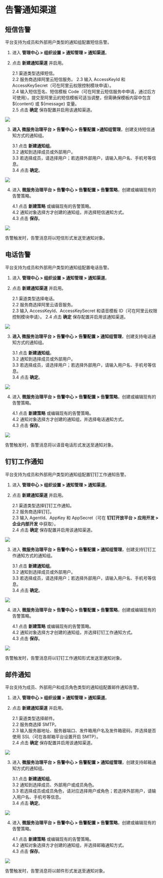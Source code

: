 # 告警通知渠道

## 短信告警

平台支持为成员和外部用户类型的通知组配置短信告警。 

1. 进入 **管理中心 > 组织设置 > 通知管理 > 通知渠道**。

2. 点击 **新建通知渠道** 并启用。 
  
    2.1 渠道类型选择短信。  
    2.2 服务商选择阿里云短信服务。 
    2.3 输入 AccessKeyId 和 AccessKeySecret（可在阿里云权限控制模块申请）。  
    2.4 输入短信签名、短信模板 Code（可在阿里云短信服务中申请，通过后方可使用）。提交至阿里云的短信模板可适当调整，但需确保模板内容中包含 ${content} 或 ${message} 变量。  
    2.5 点击 **确定** 保存配置并启用该通知渠道。  

![](http://terminus-paas.oss-cn-hangzhou.aliyuncs.com/paas-doc/2022/02/23/0bd4594a-3cf4-47db-b2e7-86f119eb24e4.png)  

3. **进入 微服务治理平台 > 告警中心 > 告警配置 >通知组管理**，创建支持短信通知方式的通知组。
  
    3.1 点击 **新建通知组**。  
    3.2 通知到选择成员或外部用户。   
    3.3 若选择成员，请选择用户；若选择外部用户，请输入用户名、手机号等信息。  
    3.4 点击 **确定**。  

![](http://terminus-paas.oss-cn-hangzhou.aliyuncs.com/paas-doc/2022/02/23/fbb5e6fc-99b1-4c4a-9d6c-cef57bb7e97b.png)  

4. 进入 **微服务治理平台 > 告警中心 > 告警配置 > 告警策略**，创建或编辑现有的告警策略。 
  
    4.1 点击 **新建策略** 或编辑现有的告警策略。  
    4.2 通知对象选择方才创建的通知组，并选择短信通知方式。   
    4.3 点击 **保存**。  

![](http://terminus-paas.oss-cn-hangzhou.aliyuncs.com/paas-doc/2022/02/23/745cb689-37d8-4433-b9e7-bcd0e7fd3f59.png)  

告警触发时，告警消息将以短信形式发送至通知对象。  

## 电话告警

平台支持为成员和外部用户类型的通知组配置电话告警。

1. 进入 **管理中心 > 组织设置 > 通知管理 > 通知渠道**。

2. 点击 **新建通知渠道** 并启用。 
  
    2.1 渠道类型选择电话。  
    2.2 服务商选择阿里云语音服务。   
    2.3 输入 AccessKeyId、AccessKeySecret 和语音模板 ID（可在阿里云权限控制模块申请）。 
    2.4 点击 **确定** 保存配置并启用该通知渠道。  

![](http://terminus-paas.oss-cn-hangzhou.aliyuncs.com/paas-doc/2022/02/23/9b9b940e-a15c-4222-ba39-2c5da0caa842.png)  

3. **进入 微服务治理平台 > 告警中心 > 告警配置 > 通知组管理**，创建支持电话通知方式的通知组。
  
    3.1 点击 **新建通知组**。  
    3.2 通知到选择成员或外部用户。   
    3.3 若选择成员，请选择用户；若选择外部用户，请输入用户名、手机号等信息。  
    3.4 点击 **确定**。  

![](http://terminus-paas.oss-cn-hangzhou.aliyuncs.com/paas-doc/2022/02/23/fbb5e6fc-99b1-4c4a-9d6c-cef57bb7e97b.png)  

4. 进入 **微服务治理平台 > 告警中心 > 告警配置 > 告警策略**，创建或编辑现有的告警策略。 
  
    4.1 点击 **新建策略** 或编辑现有的告警策略。  
    4.2 通知对象选择方才创建的通知组，并选择电话通知方式。   
    4.3 点击 **保存**。  

![](http://terminus-paas.oss-cn-hangzhou.aliyuncs.com/paas-doc/2022/02/23/f481aaa4-fad4-45b3-bbee-843b73b73b48.png)  

告警触发时，告警消息将以语音电话形式发送至通知对象。  

## 钉钉工作通知

平台支持为成员和外部用户类型的通知组配置钉钉工作通知告警。

1. 进入 **管理中心 > 组织设置 > 通知管理 > 通知渠道**。

2. 点击 **新建通知渠道** 并启用。 
  
    2.1 渠道类型选择钉钉工作通知。  
    2.2 服务商选择钉钉。   
    2.3 输入 AgentId、AppKey 和 AppSecret（可在 **钉钉开放平台 > 应用开发 > 企业内部开发** 中获取）。  
    2.4 点击 **确定** 保存配置并启用该通知渠道。

![](http://terminus-paas.oss-cn-hangzhou.aliyuncs.com/paas-doc/2022/02/23/a6fbcc5d-86b3-430c-9638-25ea12c31bd5.png)  

3. 进入 **微服务治理平台 > 告警中心 > 告警配置 > 通知组管理**，创建支持钉钉工作通知方式的通知组。
  
    3.1 点击 **新建通知组**。  
    3.2 通知到选择成员或外部用户。   
    3.3 若选择成员，请选择用户；若选择外部用户，请输入用户名、手机号等信息。  
    3.4 点击 **确定**。

![](http://terminus-paas.oss-cn-hangzhou.aliyuncs.com/paas-doc/2022/02/23/fbb5e6fc-99b1-4c4a-9d6c-cef57bb7e97b.png)  

4. 进入 **微服务治理平台 > 告警中心 > 告警配置 > 告警策略**，创建或编辑现有的告警策略。 
  
    4.1 点击 **新建策略** 或编辑现有的告警策略。  
    4.2 通知对象选择方才创建的通知组，并选择钉钉工作通知方式。   
    4.3 点击 **保存**。

![](http://terminus-paas.oss-cn-hangzhou.aliyuncs.com/paas-doc/2022/02/23/14d9b201-dbce-4898-bc9a-26e0c2a2527f.png)  

告警触发时，告警消息将以钉钉工作通知形式发送至通知对象。 

## 邮件通知

平台支持为成员、外部用户和成员角色类型的通知组配置邮件通知告警。

1. 进入 **管理中心 > 组织设置 > 通知管理 > 通知渠道**。

2. 点击 **新建通知渠道** 并启用。 
  
    2.1 渠道类型选择邮件。  
    2.2 服务商选择 SMTP。   
    2.3 输入服务器地址、服务器端口、发件箱用户名及发件箱密码，并选择是否使用 SSL（可在各邮箱平台设置开启 SMTP）。  
    2.4 点击 **确定** 保存配置并启用该通知渠道。

![](http://terminus-paas.oss-cn-hangzhou.aliyuncs.com/paas-doc/2022/02/23/10095c05-ff59-4527-99ac-345b5d785fac.png)  

3. 进入 **微服务治理平台 > 告警中心 > 告警配置 > 通知组管理**，创建支持邮箱通知方式的通知组。
  
    3.1 点击 **新建通知组**。  
    3.2 通知到选择成员、外部用户或成员角色。   
    3.3 若选择成员或成员角色，请对应选择用户或角色；若选择外部用户，请输入用户名、手机号等信息。  
    3.4 点击 **确定**。

![](http://terminus-paas.oss-cn-hangzhou.aliyuncs.com/paas-doc/2022/02/23/fbb5e6fc-99b1-4c4a-9d6c-cef57bb7e97b.png)  

4. 进入 **微服务治理平台 > 告警中心 > 告警配置 > 告警策略**，创建或编辑现有的告警策略。 
  
    4.1 点击 **新建策略** 或编辑现有的告警策略。  
    4.2 通知对象选择方才创建的通知组，并选择邮箱通知方式。   
    4.3 点击 **保存**。

![](http://terminus-paas.oss-cn-hangzhou.aliyuncs.com/paas-doc/2022/02/23/6f2b802e-0221-4492-933a-8c341a14af8a.png)  

告警触发时，告警消息将以邮件形式发送至通知对象。 
